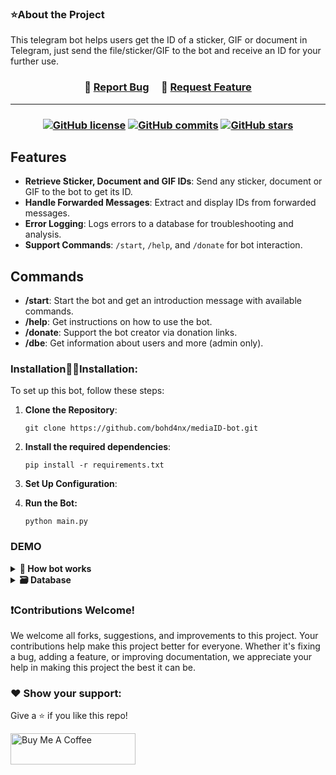 ### ⭐About the Project

This telegram bot helps users get the ID of a sticker, GIF or document in Telegram, just send the file/sticker/GIF to the bot and receive an ID for your further use.

<h3 align="center">
🔹
<a href="https://github.com/bohd4nx/Telegram-Video-Bot/issues">Report Bug</a> &nbsp; &nbsp;
🔹
<a href="https://github.com/bohd4nx/Telegram-Video-Bot/issues">Request Feature</a>
</h3>

---

<h3 align="center">

[![GitHub license](https://img.shields.io/github/license/bohd4nx/mediaID.svg)](https://github.com/bohd4nx/mediaID/blob/main/LICENSE)
[![GitHub commits](https://badgen.net/github/commits/bohd4nx/mediaID)](https://github.com/bohd4nx/mediaID/)
[![GitHub stars](https://badgen.net/github/stars/bohd4nx/mediaID)](https://github.com/bohd4nx/mediaID/)

</h3>

## Features

- **Retrieve Sticker,  Document and GIF IDs**: Send any sticker, document or  GIF to the bot to get its ID.
- **Handle Forwarded Messages**: Extract and display IDs from forwarded messages.
- **Error Logging**: Logs errors to a database for troubleshooting and analysis.
- **Support Commands**: `/start`, `/help`, and `/donate` for bot interaction.

## Commands

- **/start**: Start the bot and get an introduction message with available commands.
- **/help**: Get instructions on how to use the bot.
- **/donate**: Support the bot creator via donation links.
- **/dbe**: Get information about users and more (admin only).

### Installation👨‍💻Installation:

To set up this bot, follow these steps:

1. **Clone the Repository**:

    ```
    git clone https://github.com/bohd4nx/mediaID-bot.git
    ```
   
2. **Install the required dependencies**:

   ```
   pip install -r requirements.txt
   ```
   
3. **Set Up Configuration**:

4. **Run the Bot:**

     ```
     python main.py
     ```

### DEMO

<details>
  <summary><b>👾 How bot works</b></summary>



</details>

<details>
  <summary><b>🗃️ Database</b></summary>



</details>

### ❗Contributions Welcome!

We welcome all forks, suggestions, and improvements to this project. Your contributions help make this project better for everyone. Whether it's fixing a bug, adding a feature, or improving documentation, we appreciate your help in making this project the best it can be.

### ❤️ Show your support:

Give a ⭐ if you like this repo!

<a href="https://www.buymeacoffee.com/bohd4n" target="_blank"><img src="https://cdn.buymeacoffee.com/buttons/v2/default-violet.png" alt="Buy Me A Coffee" height= "50px" width= "200px" ></a>